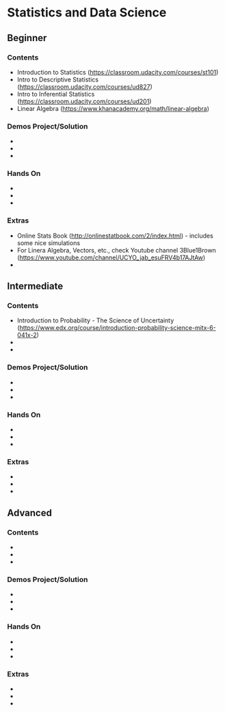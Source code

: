 # Statistics and Data Science

## Beginner

### Contents
+ Introduction to Statistics (https://classroom.udacity.com/courses/st101) 
+ Intro to Descriptive Statistics (https://classroom.udacity.com/courses/ud827)
+ Intro to Inferential Statistics (https://classroom.udacity.com/courses/ud201)
+ Linear Algebra (https://www.khanacademy.org/math/linear-algebra)

### Demos Project/Solution
+
+
+
### Hands On
+
+
+
### Extras
+ Online Stats Book (http://onlinestatbook.com/2/index.html) - includes some nice simulations
+ For Linera Algebra, Vectors, etc., check Youtube channel 3Blue1Brown (https://www.youtube.com/channel/UCYO_jab_esuFRV4b17AJtAw)
+

## Intermediate

### Contents
+ Introduction to Probability - The Science of Uncertainty (https://www.edx.org/course/introduction-probability-science-mitx-6-041x-2)
+
+

### Demos Project/Solution
+
+
+

### Hands On
+
+
+

### Extras
+
+
+

## Advanced

### Contents
+
+
+
### Demos Project/Solution
+
+
+
### Hands On
+
+
+
### Extras
+
+
+

